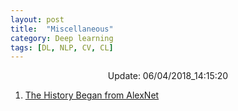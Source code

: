 ```yaml
---
layout: post
title:  "Miscellaneous"
category: Deep learning
tags: [DL, NLP, CV, CL]
---
```






<center> Update: 06/04/2018_14:15:20</center>

  	
1. [ The History Began from AlexNet](https://rawgit.com/elbayadm/PaperNotes/master/notes/misc/2018-The-History-Began-from-AlexNet-A-Comprehensive-Survey-on-Deep-Learning-Approaches.html)

